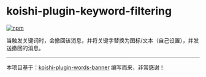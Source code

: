 # koishi-plugin-keyword-filtering

[![npm](https://img.shields.io/npm/v/koishi-plugin-keyword-filtering?style=flat-square)](https://www.npmjs.com/package/koishi-plugin-keyword-filtering)

当触发关键词时，会撤回该消息，并将关键字替换为图标/文本（自己设置），并发送撤回的消息。

<hr style="margin-top: 1rem;" />

本项目基于：[koishi-plugin-words-banner](https://github.com/SaarChaffee/koishi-plugins-obgmgr/tree/master/packages/words-banner) 编写而来，非常感谢！

